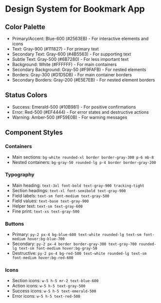 # Design System for Bookmark App

## Color Palette
- Primary/Accent: Blue-600 (#2563EB) - For interactive elements and icons
- Text: Gray-900 (#111827) - For primary text
- Secondary Text: Gray-600 (#4B5563) - For supporting text
- Subtle Text: Gray-500 (#6B7280) - For less important text
- Background: White (#FFFFFF) - For main containers
- Secondary Background: Gray-50 (#F9FAFB) - For nested elements
- Borders: Gray-300 (#D1D5DB) - For main container borders
- Secondary Borders: Gray-200 (#E5E7EB) - For nested element borders

## Status Colors
- Success: Emerald-500 (#10B981) - For positive confirmations
- Error: Red-500 (#EF4444) - For error states and destructive actions
- Warning: Amber-500 (#F59E0B) - For warning messages

## Component Styles

### Containers
- Main sections: `bg-white rounded-xl border border-gray-300 p-6 mb-8`
- Nested containers: `bg-gray-50 rounded-lg p-4 border border-gray-200`

### Typography
- Main heading: `text-3xl font-bold text-gray-900 tracking-tight`
- Section headings: `text-xl font-semibold text-gray-900`
- Field labels: `text-sm font-medium text-gray-500`
- Field values: `text-base text-gray-900`
- Helper text: `text-sm text-gray-600`
- Fine print: `text-xs text-gray-500`

### Buttons
- Primary: `py-2 px-4 bg-blue-600 text-white rounded-lg text-sm font-medium hover:bg-blue-700`
- Secondary: `py-2 px-4 border border-gray-300 text-gray-700 rounded-lg text-sm font-medium hover:bg-gray-50`
- Destructive: `py-2 px-4 bg-red-500 text-white rounded-lg text-sm font-medium hover:bg-red-600`

### Icons
- Section icons: `w-5 h-5 mr-2 text-blue-600`
- Action icons: `w-5 h-5 text-gray-500`
- Success icons: `w-5 h-5 text-emerald-500`
- Error icons: `w-5 h-5 text-red-500`
